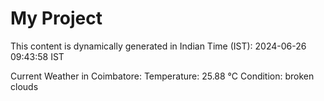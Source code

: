 # My Project

This content is dynamically generated in Indian Time (IST): 2024-06-26 09:43:58 IST


Current Weather in Coimbatore:
Temperature: 25.88 °C
Condition: broken clouds

